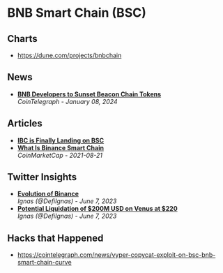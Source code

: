 # BNB Smart Chain (BSC)

## Charts

- https://dune.com/projects/bnbchain

## News
- [**BNB Developers to Sunset Beacon Chain Tokens**](https://cointelegraph.com/news/bnb-developers-sunset-beacon-chain-tokens)
  <br/>_CoinTelegraph - January 08, 2024_
## Articles

- [**IBC is Finally Landing on BSC**](https://blog.cosmos.network/ibc-is-finally-landing-on-bsc-e78a5b9def5)
- [**What Is Binance Smart Chain**](https://coinmarketcap.com/alexandria/article/what-is-binance-smart-chain)
  <br/>_CoinMarketCap - 2021-08-21_


## Twitter Insights
- [**Evolution of Binance**](https://twitter.com/DefiIgnas/status/1666274367523913728)
  <br/>_Ignas (@DefiIgnas) - June 7, 2023_
- [**Potential Liquidation of $200M USD on Venus at $220**](https://twitter.com/DefiIgnas/status/1666459740447158275)
  <br/>_Ignas (@DefiIgnas) - June 7, 2023_

## Hacks that Happened
- https://cointelegraph.com/news/vyper-copycat-exploit-on-bsc-bnb-smart-chain-curve
